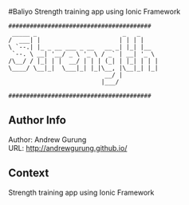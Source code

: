 #Baliyo
Strength training app using Ionic Framework
```
########################################
 _____ _                        _   _     
/  ___| |                      | | | |    
\ `--.| |_ _ __ ___ _ __   __ _| |_| |__  
 `--. \ __| '__/ _ \ '_ \ / _` | __| '_ \ 
/\__/ / |_| | |  __/ | | | (_| | |_| | | |
\____/ \__|_|  \___|_| |_|\__, |\__|_| |_|
                           __/ |          
                          |___/           

########################################
```

Author Info
-----------
Author: Andrew Gurung <br>
URL: http://andrewgurung.github.io/

Context
-------
Strength training app using Ionic Framework <br>
